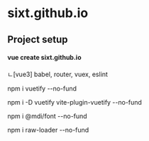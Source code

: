 # sixt.github.io

## Project setup


#### vue create sixt.github.io

ㄴ[vue3] babel, router, vuex, eslint




npm i vuetify --no-fund

npm i -D vuetify vite-plugin-vuetify --no-fund

npm i @mdi/font --no-fund


npm i raw-loader --no-fund
